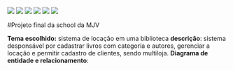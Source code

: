 ![](https://img.shields.io/github/stars/pedrogomes30/biblioteca) ![](https://img.shields.io/github/forks/pedrogomes30/biblioteca) ![](https://img.shields.io/github/tag/pedrogomes30/biblioteca) ![](https://img.shields.io/github/release/pedrogomes30/biblioteca) ![](https://img.shields.io/github/issues/pedrogomes30/biblioteca) ![](https://img.shields.io/bower/v/editor.md.svg)

#Projeto final da school da MJV

<b>Tema escolhido:</b> sistema de locação em uma biblioteca
<b>descrição</b>: sistema desponsável por cadastrar livros com categoria e autores, gerenciar a locação e permitir cadastro de clientes, sendo multiloja.
<b>Diagrama de entidade e relacionamento</b>:


